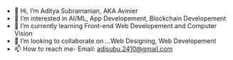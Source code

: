 - 👋 Hi, I’m Aditya Subramanian, AKA Avinier
- 👀 I’m interested in AI/ML, App Developement, Blockchain Developement
- 🌱 I’m currently learning Front-end Web Developement and Computer Vision
- 💞️ I’m looking to collaborate on ...Web Designing, Web Developement
- 📫 How to reach me- Email: adisubu.2410@gmail.com

<!---
Avinier/Avinier is a ✨ special ✨ repository because its `README.md` (this file) appears on your GitHub profile.
You can click the Preview link to take a look at your changes.
--->
